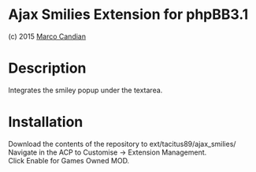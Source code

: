 # Ajax Smilies Extension for phpBB3.1

(c) 2015 [Marco Candian](tacitus@strategie-zone.de)

# Description

Integrates the smiley popup under the textarea.

# Installation

Download the contents of the repository to ext/tacitus89/ajax_smilies/<br />
Navigate in the ACP to Customise -> Extension Management.<br />
Click Enable for Games Owned MOD.

